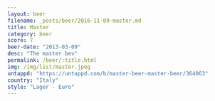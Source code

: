 ```yaml
---
layout: beer
filename: _posts/beer/2016-11-09-master.md
title: Master
category: beer
score: 7
beer-date: "2013-03-09"
desc: "The master bev"
permalink: /beer/:title.html
img: /img/list/master.jpeg
untappd: "https://untappd.com/b/master-beer-master-beer/364063"
country: "Italy"
style: "Lager - Euro"
---
```

